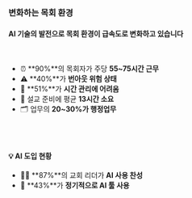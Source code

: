 <!-- slide: class="slide-0-1" -->

### 변화하는 목회 환경

#### AI 기술의 발전으로 목회 환경이 급속도로 변화하고 있습니다

<br/>

- ⏰ **90%**의 목회자가 주당 **55~75시간 근무**
- ⚠️ **40%**가 **번아웃 위험 상태**
- 📅 **51%**가 **시간 관리에 어려움**
- 📝 설교 준비에 평균 **13시간 소요**
- 🗂️ 업무의 **20~30%가 행정업무**

<br/><br/>

#### 💡 AI 도입 현황

- 🙋‍♂️ **87%**의 교회 리더가 **AI 사용 찬성**
- 🔧 **43%**가 **정기적으로 AI 툴 사용**
